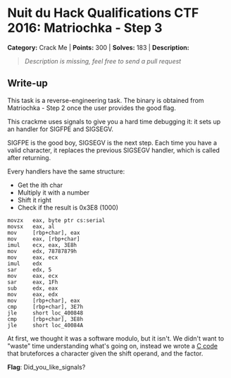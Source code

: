 # Nuit du Hack Qualifications CTF 2016: Matriochka - Step 3

**Category:** Crack Me |
**Points:** 300 |
**Solves:** 183 |
**Description:**

> _Description is missing, feel free to send a pull request_

## Write-up

This task is a reverse-engineering task.
The binary is obtained from Matriochka - Step 2 once the user provides the good
flag.

This crackme uses signals to give you a hard time debugging it: it sets up an
handler for SIGFPE and SIGSEGV.

SIGFPE is the good boy, SIGSEGV is the next step. Each time you have a valid
character, it replaces the previous SIGSEGV handler, which is called after
returning.

Every handlers have the same structure:
* Get the ith char
* Multiply it with a number
* Shift it right
* Check if the result is 0x3E8 (1000)

```ASM
movzx   eax, byte ptr cs:serial
movsx   eax, al
mov     [rbp+char], eax
mov     eax, [rbp+char]
imul    ecx, eax, 3E8h
mov     edx, 78787879h
mov     eax, ecx
imul    edx
sar     edx, 5
mov     eax, ecx
sar     eax, 1Fh
sub     edx, eax
mov     eax, edx
mov     [rbp+char], eax
cmp     [rbp+char], 3E7h
jle     short loc_400848
cmp     [rbp+char], 3E8h
jle     short loc_40084A
```

At first, we thought it was a software modulo, but it isn't. We didn't want to
"waste" time understanding what's going on, instead we wrote a [C code](bf.c)
that bruteforces a character given the shift operand, and the factor.

**Flag**: Did_you_like_signals?